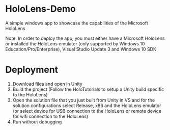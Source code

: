 # HoloLens-Demo
A simple windows app to showcase the capabilities of the Microsoft HoloLens

Note: In order to deploy the app, you must either have a Microsoft HoloLens or installed the HoloLens emulator (only supported by Windows 10 Education/Pro/Enterprise), Visual Studio Update 3 and Windows 10 SDK

# Deployment
1. Download files and open in Unity
2. Build the project (Follow the HoloTutorials to setup a Unity build specific to the HoloLens)
3. Open the solution file that you just built from Unity in VS and for the solution configurations select Release, x86 and the HoloLens emulator (or select device for USB connection to the HoloLens or remote device for wifi connection to the HoloLens)
4. Run without debugging
